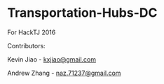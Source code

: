 # Transportation-Hubs-DC

For HackTJ 2016



Contributors: 

Kevin Jiao - kxjiao@gmail.com

Andrew Zhang - naz.71237@gmail.com
